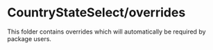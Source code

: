 # CountryStateSelect/overrides

This folder contains overrides which will automatically be required by package users.
